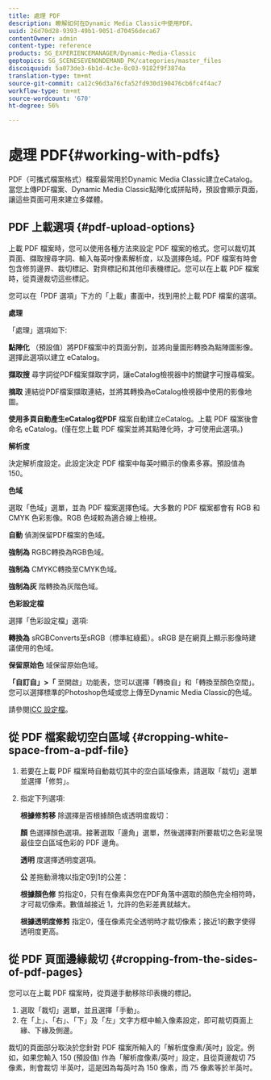 ```yaml
---
title: 處理 PDF
description: 瞭解如何在Dynamic Media Classic中使用PDF。
uuid: 26d70d28-9393-49b1-9051-d70456deca67
contentOwner: admin
content-type: reference
products: SG_EXPERIENCEMANAGER/Dynamic-Media-Classic
geptopics: SG_SCENESEVENONDEMAND_PK/categories/master_files
discoiquuid: 5a073de3-6b1d-4c3e-8c03-9182f9f3874a
translation-type: tm+mt
source-git-commit: ca12c96d3a76cfa52fd930d190476cb6fc4f4ac7
workflow-type: tm+mt
source-wordcount: '670'
ht-degree: 56%

---
```



# 處理 PDF{#working-with-pdfs}

PDF（可攜式檔案格式）檔案最常用於Dynamic Media Classic建立eCatalog。 當您上傳PDF檔案、Dynamic Media Classic點陣化或拼貼時，預設會顯示頁面，讓這些頁面可用來建立多媒體。

## PDF 上載選項 {#pdf-upload-options}

上載 PDF 檔案時，您可以使用各種方法來設定 PDF 檔案的格式。您可以裁切其頁面、擷取搜尋字詞、輸入每英吋像素解析度，以及選擇色域。PDF 檔案有時會包含修剪邊界、裁切標記、對齊標記和其他印表機標記。您可以在上載 PDF 檔案時，從頁邊裁切這些標記。

您可以在「PDF 選項」下方的「上載」畫面中，找到用於上載 PDF 檔案的選項。

**處理**

「處理」選項如下:

**點陣化** （預設值）將PDF檔案中的頁面分割，並將向量圖形轉換為點陣圖影像。選擇此選項以建立 eCatalog。

**擷取搜** 尋字詞從PDF檔案擷取字詞，讓eCatalog檢視器中的關鍵字可搜尋檔案。

**摘取** 連結從PDF檔案擷取連結，並將其轉換為eCatalog檢視器中使用的影像地圖。

**使用多頁自動產生eCatalog從PDF** 檔案自動建立eCatalog。上載 PDF 檔案後會命名 eCatalog。(僅在您上載 PDF 檔案並將其點陣化時，才可使用此選項。)

**解析度**

決定解析度設定。此設定決定 PDF 檔案中每英吋顯示的像素多寡。預設值為 150。

**色域**

選取「色域」選單，並為 PDF 檔案選擇色域。大多數的 PDF 檔案都會有 RGB 和 CMYK 色彩影像。RGB 色域較為適合線上檢視。

**自動** 偵測保留PDF檔案的色域。

**強制為** RGBC轉換為RGB色域。

**強制為** CMYKC轉換至CMYK色域。

**強制為灰** 階轉換為灰階色域。

**色彩設定檔**

選擇「色彩設定檔」選項:

**轉換為** sRGBConverts至sRGB（標準紅綠藍）。sRGB 是在網頁上顯示影像時建議使用的色域。

**保留原始色** 域保留原始色域。

**「自訂自」>「** 至開啟」功能表，您可以選擇「轉換自」和「轉換至顏色空間」。您可以選擇標準的Photoshop色域或您上傳至Dynamic Media Classic的色域。

請參閱[ICC 設定檔](icc-profiles.md#icc_profiles)。

## 從 PDF 檔案裁切空白區域 {#cropping-white-space-from-a-pdf-file}

1. 若要在上載 PDF 檔案時自動裁切其中的空白區域像素，請選取「裁切」選單並選擇「修剪」。
1. 指定下列選項:

   **根據修剪移** 除選擇是否根據顏色或透明度裁切：

   **顏** 色選擇顏色選項。接著選取「邊角」選單，然後選擇對所要裁切之色彩呈現最佳空白區域色彩的 PDF 邊角。

   **透明** 度選擇透明度選項。

   **公** 差拖動滑塊以指定0到1的公差：

   **根據顏色修** 剪指定0，只有在像素與您在PDF角落中選取的顏色完全相符時，才可裁切像素。數值越接近 1，允許的色彩差異就越大。

   **根據透明度修剪** 指定0，僅在像素完全透明時才裁切像素；接近1的數字使得透明度更高。

## 從 PDF 頁面邊緣裁切 {#cropping-from-the-sides-of-pdf-pages}

您可以在上載 PDF 檔案時，從頁邊手動移除印表機的標記。

1. 選取「裁切」選單，並且選擇「手動」。
1. 在「上」、「右」、「下」及「左」文字方框中輸入像素設定，即可裁切頁面上緣、下緣及側邊。

裁切的頁面部分取決於您針對 PDF 檔案所輸入的「解析度像素/英吋」設定。例如，如果您輸入 150 (預設值) 作為「解析度像素/英吋」設定，且從頁邊裁切 75 像素，則會裁切 半英吋，這是因為每英吋為 150 像素，而 75 像素等於半英吋。
